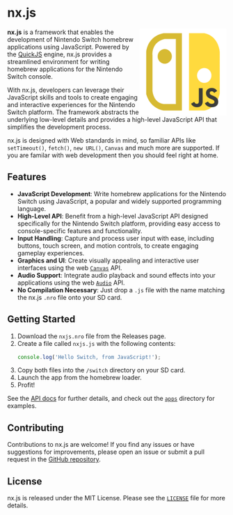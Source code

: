 # nx.js

<img align="right" width="200" height="200" src="./assets/logo.png">

**nx.js** is a framework that enables the development of Nintendo Switch
homebrew applications using JavaScript. Powered by the [QuickJS][] engine,
nx.js provides a streamlined environment for writing homebrew applications
for the Nintendo Switch console.

With nx.js, developers can leverage their JavaScript skills and tools to
create engaging and interactive experiences for the Nintendo Switch platform.
The framework abstracts the underlying low-level details and provides a
high-level JavaScript API that simplifies the development process.

nx.js is designed with Web standards in mind, so familiar APIs like
`setTimeout()`, `fetch()`, `new URL()`, `Canvas` and much more are
supported. If you are familar with web development then you should feel
right at home.

## Features

-   **JavaScript Development**: Write homebrew applications for the Nintendo Switch using JavaScript, a popular and widely supported programming language.
-   **High-Level API**: Benefit from a high-level JavaScript API designed specifically for the Nintendo Switch platform, providing easy access to console-specific features and functionality.
-   **Input Handling**: Capture and process user input with ease, including buttons, touch screen, and motion controls, to create engaging gameplay experiences.
-   **Graphics and UI**: Create visually appealing and interactive user interfaces using the web [`Canvas`](https://developer.mozilla.org/en-US/docs/Web/API/Canvas_API) API.
-   **Audio Support**: Integrate audio playback and sound effects into your applications using the web [`Audio`](https://developer.mozilla.org/en-US/docs/Web/API/HTMLAudioElement/Audio) API.
-   **No Compilation Necessary**: Just drop a `.js` file with the name matching the nx.js `.nro` file onto your SD card.

## Getting Started

1. Download the `nxjs.nro` file from the Releases page.
1. Create a file called `nxjs.js` with the following contents:
    ```javascript
    console.log('Hello Switch, from JavaScript!');
    ```
1. Copy both files into the `/switch` directory on your SD card.
1. Launch the app from the homebrew loader.
1. Profit!

See the [API docs](./docs/globals.md) for further details, and check out the [`apps`](./apps) directory for examples.

## Contributing

Contributions to nx.js are welcome! If you find any issues or have
suggestions for improvements, please open an issue or submit a
pull request in the [GitHub repository](https://github.com/TooTallNate/nx.js).

## License

nx.js is released under the MIT License. Please see
the [`LICENSE`](./LICENSE) file for more details.

[QuickJS]: https://bellard.org/quickjs/
